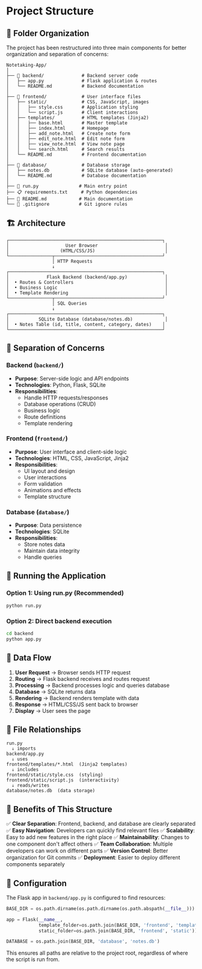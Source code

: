 # Project Structure

## 📁 Folder Organization

The project has been restructured into three main components for better organization and separation of concerns:

```
Notetaking-App/
│
├── 🔧 backend/              # Backend server code
│   ├── app.py              # Flask application & routes
│   └── README.md           # Backend documentation
│
├── 🎨 frontend/             # User interface files
│   ├── static/             # CSS, JavaScript, images
│   │   ├── style.css       # Application styling
│   │   └── script.js       # Client interactions
│   ├── templates/          # HTML templates (Jinja2)
│   │   ├── base.html       # Master template
│   │   ├── index.html      # Homepage
│   │   ├── add_note.html   # Create note form
│   │   ├── edit_note.html  # Edit note form
│   │   ├── view_note.html  # View note page
│   │   └── search.html     # Search results
│   └── README.md           # Frontend documentation
│
├── 💾 database/             # Database storage
│   ├── notes.db            # SQLite database (auto-generated)
│   └── README.md           # Database documentation
│
├── 🚀 run.py               # Main entry point
├── 📋 requirements.txt     # Python dependencies
├── 📖 README.md            # Main documentation
└── 🚫 .gitignore           # Git ignore rules
```

## 🏗️ Architecture

```
┌─────────────────────────────────────────────────────────┐
│                     User Browser                         │
│                   (HTML/CSS/JS)                          │
└────────────────┬────────────────────────────────────────┘
                 │ HTTP Requests
                 ↓
┌─────────────────────────────────────────────────────────┐
│              Flask Backend (backend/app.py)              │
│  • Routes & Controllers                                  │
│  • Business Logic                                        │
│  • Template Rendering                                    │
└────────────────┬────────────────────────────────────────┘
                 │ SQL Queries
                 ↓
┌─────────────────────────────────────────────────────────┐
│           SQLite Database (database/notes.db)            │
│  • Notes Table (id, title, content, category, dates)    │
└─────────────────────────────────────────────────────────┘
```

## 📂 Separation of Concerns

### Backend (`backend/`)
- **Purpose**: Server-side logic and API endpoints
- **Technologies**: Python, Flask, SQLite
- **Responsibilities**:
  - Handle HTTP requests/responses
  - Database operations (CRUD)
  - Business logic
  - Route definitions
  - Template rendering

### Frontend (`frontend/`)
- **Purpose**: User interface and client-side logic
- **Technologies**: HTML, CSS, JavaScript, Jinja2
- **Responsibilities**:
  - UI layout and design
  - User interactions
  - Form validation
  - Animations and effects
  - Template structure

### Database (`database/`)
- **Purpose**: Data persistence
- **Technologies**: SQLite
- **Responsibilities**:
  - Store notes data
  - Maintain data integrity
  - Handle queries

## 🚀 Running the Application

### Option 1: Using run.py (Recommended)
```bash
python run.py
```

### Option 2: Direct backend execution
```bash
cd backend
python app.py
```

## 🔄 Data Flow

1. **User Request** → Browser sends HTTP request
2. **Routing** → Flask backend receives and routes request
3. **Processing** → Backend processes logic and queries database
4. **Database** → SQLite returns data
5. **Rendering** → Backend renders template with data
6. **Response** → HTML/CSS/JS sent back to browser
7. **Display** → User sees the page

## 📝 File Relationships

```
run.py
  ↓ imports
backend/app.py
  ↓ uses
frontend/templates/*.html  (Jinja2 templates)
  ↓ includes
frontend/static/style.css  (styling)
frontend/static/script.js  (interactivity)
  ↓ reads/writes
database/notes.db  (data storage)
```

## 🎯 Benefits of This Structure

✅ **Clear Separation**: Frontend, backend, and database are clearly separated
✅ **Easy Navigation**: Developers can quickly find relevant files
✅ **Scalability**: Easy to add new features in the right place
✅ **Maintainability**: Changes to one component don't affect others
✅ **Team Collaboration**: Multiple developers can work on different parts
✅ **Version Control**: Better organization for Git commits
✅ **Deployment**: Easier to deploy different components separately

## 🔧 Configuration

The Flask app in `backend/app.py` is configured to find resources:

```python
BASE_DIR = os.path.dirname(os.path.dirname(os.path.abspath(__file__)))

app = Flask(__name__,
            template_folder=os.path.join(BASE_DIR, 'frontend', 'templates'),
            static_folder=os.path.join(BASE_DIR, 'frontend', 'static'))

DATABASE = os.path.join(BASE_DIR, 'database', 'notes.db')
```

This ensures all paths are relative to the project root, regardless of where the script is run from.
